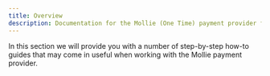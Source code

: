 ```yaml
---
title: Overview
description: Documentation for the Mollie (One Time) payment provider for Vendr, the eCommerce solution for Umbraco v8+
---
```


In this section we will provide you with a number of step-by-step how-to guides that may come in useful when working with the Mollie payment provider.